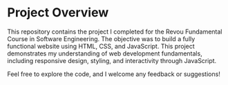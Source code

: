 # Project Overview
This repository contains the project I completed for the Revou Fundamental Course in Software Engineering. The objective was to build a fully functional website using HTML, CSS, and JavaScript. This project demonstrates my understanding of web development fundamentals, including responsive design, styling, and interactivity through JavaScript.

Feel free to explore the code, and I welcome any feedback or suggestions!
